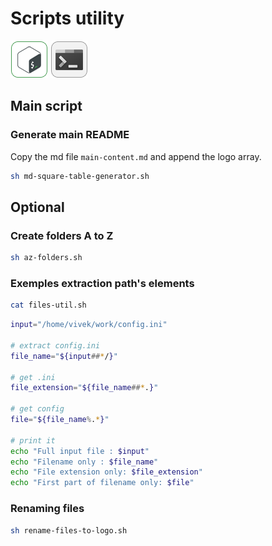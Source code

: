 # Scripts utility

[![bash](https://github.com/HakumenNC/logo-gallery/raw/0.0.5/img/b/bash/square-1-60.png)](bash)
[![bash](https://github.com/HakumenNC/logo-gallery/raw/0.0.5/img/t/terminal/square-1-60.png)](terminal)

## Main script

### Generate main README

Copy the md file `main-content.md` and append the logo array.

```sh
sh md-square-table-generator.sh
```

## Optional

### Create folders A to Z

```sh
sh az-folders.sh
```

### Exemples extraction path's elements

```sh
cat files-util.sh
```

```sh
input="/home/vivek/work/config.ini"

# extract config.ini
file_name="${input##*/}"

# get .ini 
file_extension="${file_name##*.}"

# get config 
file="${file_name%.*}"

# print it
echo "Full input file : $input"
echo "Filename only : $file_name"
echo "File extension only: $file_extension"
echo "First part of filename only: $file"
```

### Renaming files

```sh
sh rename-files-to-logo.sh
```
